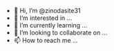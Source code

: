 - 👋 Hi, I’m @zinodasite31
- 👀 I’m interested in ...
- 🌱 I’m currently learning ...
- 💞️ I’m looking to collaborate on ...
- 📫 How to reach me ...

<!---
zinodasite31/zinodasite31 is a ✨ special ✨ repository because its `README.md` (this file) appears on your GitHub profile.
You can click the Preview link to take a look at your changes.
--->
